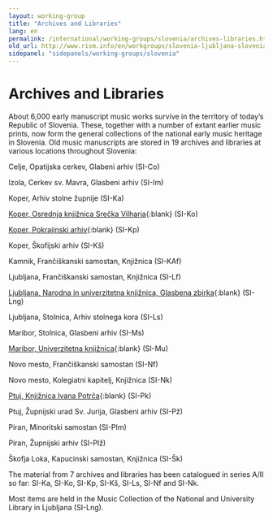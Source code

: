 ```yaml
---
layout: working-group
title: "Archives and Libraries"
lang: en
permalink: /international/working-groups/slovenia/archives-libraries.html
old_url: http://www.rism.info/en/workgroups/slovenia-ljubljana-slovenian-academy-of-sciences-and-arts-institute-of-musicology/home/archives-and-libraries.html
sidepanel: "sidepanels/working-groups/slovenia"
---
```


# Archives and Libraries

About 6,000 early manuscript music works survive in the territory of today’s Republic of Slovenia. These, together with a number of extant earlier music prints, now form the general collections of the national early music heritage in Slovenia. Old music manuscripts are stored in 19 archives and libraries at various locations throughout Slovenia:

Celje, Opatijska cerkev, Glabeni arhiv (SI-Co)

Izola, Cerkev sv. Mavra, Glasbeni arhiv (SI-Im)

Koper, Arhiv stolne župnije (SI-Ka)

[Koper, Osrednja knjižnica Srečka Vilharja](http://www.kp.sik.si/en){:blank} (SI-Ko)

[Koper, Pokrajinski arhiv](http://www.arhiv-koper.si/web/guest/home){:blank} (SI-Kp)

Koper, Škofijski arhiv (SI-Kš)

Kamnik, Frančiškanski samostan, Knjižnica (SI-KAf)

Ljubljana, Frančiškanski samostan, Knjižnica (SI-Lf)

[Ljubljana, Narodna in univerzitetna knjižnica, Glasbena zbirka](http://www.nuk.uni-lj.si/nukeng1.asp?id=1228518){:blank} (SI-Lng)

Ljubljana, Stolnica, Arhiv stolnega kora (SI-Ls)

Maribor, Stolnica, Glasbeni arhiv (SI-Ms)

[Maribor, Univerzitetna knjižnica](http://www.ukm.uni-mb.si/podrocje.aspx#){:blank} (SI-Mu)

Novo mesto, Frančiškanski samostan (SI-Nf)

Novo mesto, Kolegiatni kapitelj, Knjižnica (SI-Nk)

[Ptuj, Knjižnica Ivana Potrča](http://www.knjiznica-ptuj.si/?lng=eng){:blank} (SI-Pk)

Ptuj, Župnijski urad Sv. Jurija, Glasbeni arhiv (SI-Pž)

Piran, Minoritski samostan (SI-PIm)

Piran, Župnijski arhiv (SI-PIž)

Škofja Loka, Kapucinski samostan, Knjižnica (SI-Šk)

The material from 7 archives and libraries has been catalogued in series A/II so far: SI-Ka, SI-Ko, SI-Kp, SI-Kš, SI-Ls, SI-Nf and SI-Nk.

Most items are held in the Music Collection of the National and University Library in Ljubljana (SI-Lng).